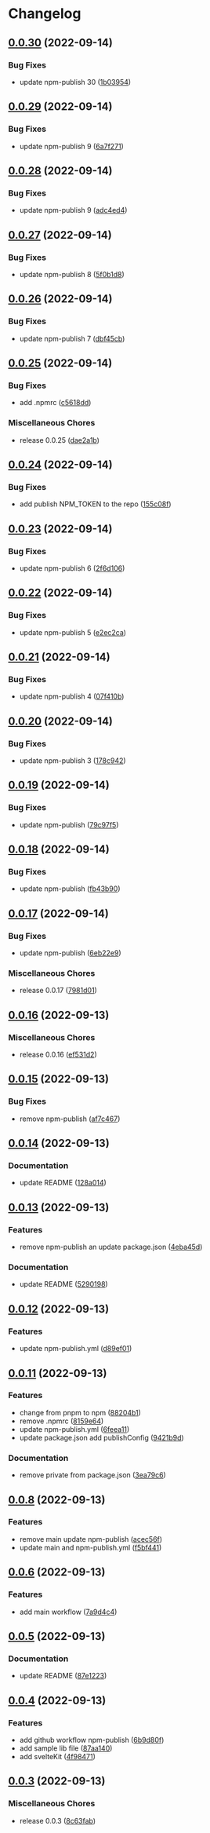 # Changelog

## [0.0.30](https://github.com/shinokada/release-please-example/compare/v0.0.29...v0.0.30) (2022-09-14)


### Bug Fixes

* update npm-publish 30 ([1b03954](https://github.com/shinokada/release-please-example/commit/1b03954551a26e8f703cb18c088b35ec56b57740))

## [0.0.29](https://github.com/shinokada/release-please-example/compare/v0.0.28...v0.0.29) (2022-09-14)


### Bug Fixes

* update npm-publish 9 ([6a7f271](https://github.com/shinokada/release-please-example/commit/6a7f2715f8887629f923bd42d42612fe40eda63e))

## [0.0.28](https://github.com/shinokada/release-please-example/compare/v0.0.27...v0.0.28) (2022-09-14)


### Bug Fixes

* update npm-publish 9 ([adc4ed4](https://github.com/shinokada/release-please-example/commit/adc4ed429463ac9acdba30519a4ded70193ef72f))

## [0.0.27](https://github.com/shinokada/release-please-example/compare/v0.0.26...v0.0.27) (2022-09-14)


### Bug Fixes

* update npm-publish 8 ([5f0b1d8](https://github.com/shinokada/release-please-example/commit/5f0b1d842367d107c64746038e0fcc797e1c8ec4))

## [0.0.26](https://github.com/shinokada/release-please-example/compare/v0.0.25...v0.0.26) (2022-09-14)


### Bug Fixes

* update npm-publish 7 ([dbf45cb](https://github.com/shinokada/release-please-example/commit/dbf45cb59dbd57b1515a7a8d2a7df8ae678c0f7c))

## [0.0.25](https://github.com/shinokada/release-please-example/compare/v0.0.24...v0.0.25) (2022-09-14)


### Bug Fixes

* add .npmrc ([c5618dd](https://github.com/shinokada/release-please-example/commit/c5618dd66ee07438e4356c31ed04395addd322ab))


### Miscellaneous Chores

* release 0.0.25 ([dae2a1b](https://github.com/shinokada/release-please-example/commit/dae2a1b39d72d8acbb238bdefa8c8564e25fab82))

## [0.0.24](https://github.com/shinokada/release-please-example/compare/v0.0.23...v0.0.24) (2022-09-14)


### Bug Fixes

* add publish NPM_TOKEN to the repo ([155c08f](https://github.com/shinokada/release-please-example/commit/155c08f9f4c205f471435efcd0b9a39bdff9628c))

## [0.0.23](https://github.com/shinokada/release-please-example/compare/v0.0.22...v0.0.23) (2022-09-14)


### Bug Fixes

* update npm-publish 6 ([2f6d106](https://github.com/shinokada/release-please-example/commit/2f6d10688b1fba03804f843935778b98749985f3))

## [0.0.22](https://github.com/shinokada/release-please-example/compare/v0.0.21...v0.0.22) (2022-09-14)


### Bug Fixes

* update npm-publish 5 ([e2ec2ca](https://github.com/shinokada/release-please-example/commit/e2ec2ca11366d943409e5a2ec95ae557d1e12d26))

## [0.0.21](https://github.com/shinokada/release-please-example/compare/v0.0.20...v0.0.21) (2022-09-14)


### Bug Fixes

* update npm-publish 4 ([07f410b](https://github.com/shinokada/release-please-example/commit/07f410b99918da78f5b3b3ac1355084092a256e0))

## [0.0.20](https://github.com/shinokada/release-please-example/compare/v0.0.19...v0.0.20) (2022-09-14)


### Bug Fixes

* update npm-publish 3 ([178c942](https://github.com/shinokada/release-please-example/commit/178c942e737ab940310a518270486e0d56c57a97))

## [0.0.19](https://github.com/shinokada/release-please-example/compare/v0.0.18...v0.0.19) (2022-09-14)


### Bug Fixes

* update npm-publish ([79c97f5](https://github.com/shinokada/release-please-example/commit/79c97f5eefd986d7f4dcca04bddf5f0bdd474081))

## [0.0.18](https://github.com/shinokada/release-please-example/compare/v0.0.17...v0.0.18) (2022-09-14)


### Bug Fixes

* update npm-publish ([fb43b90](https://github.com/shinokada/release-please-example/commit/fb43b90997b692bc9ad1a64e287bab838c041796))

## [0.0.17](https://github.com/shinokada/release-please-example/compare/v0.0.16...v0.0.17) (2022-09-14)


### Bug Fixes

* update npm-publish ([6eb22e9](https://github.com/shinokada/release-please-example/commit/6eb22e9c6f8fdc114ba51acd9cfb7d6ca08d8fc2))


### Miscellaneous Chores

* release 0.0.17 ([7981d01](https://github.com/shinokada/release-please-example/commit/7981d01c490e76893967d07787a4681776545767))

## [0.0.16](https://github.com/shinokada/release-please-example/compare/v0.0.15...v0.0.16) (2022-09-13)


### Miscellaneous Chores

* release 0.0.16 ([ef531d2](https://github.com/shinokada/release-please-example/commit/ef531d276a55bc715758f31eacf0f9b9b354efd1))

## [0.0.15](https://github.com/shinokada/release-please-example/compare/v0.0.14...v0.0.15) (2022-09-13)


### Bug Fixes

* remove npm-publish ([af7c467](https://github.com/shinokada/release-please-example/commit/af7c4672cb551897950b98d45f2d9d94ed51a80f))

## [0.0.14](https://github.com/shinokada/release-please-example/compare/v0.0.13...v0.0.14) (2022-09-13)


### Documentation

* update README ([128a014](https://github.com/shinokada/release-please-example/commit/128a014619aa0bdfd531a6c34a917fba260d6335))

## [0.0.13](https://github.com/shinokada/release-please-example/compare/v0.0.12...v0.0.13) (2022-09-13)


### Features

* remove npm-publish an update package.json ([4eba45d](https://github.com/shinokada/release-please-example/commit/4eba45d20c6279064c0010115e1e99859e99d758))


### Documentation

* update README ([5290198](https://github.com/shinokada/release-please-example/commit/5290198c3075cdbe1c1d62e3c65e679bfb0277f6))

## [0.0.12](https://github.com/shinokada/release-please-example/compare/v0.0.11...v0.0.12) (2022-09-13)


### Features

* update npm-publish.yml ([d89ef01](https://github.com/shinokada/release-please-example/commit/d89ef0157c356ec7908fb6436927ab0f1e6e3351))

## [0.0.11](https://github.com/shinokada/release-please-example/compare/v0.0.8...v0.0.11) (2022-09-13)


### Features

* change from pnpm to npm ([88204b1](https://github.com/shinokada/release-please-example/commit/88204b1ee277258923257b72f5befc90b9dae7da))
* remove .npmrc ([8159e64](https://github.com/shinokada/release-please-example/commit/8159e64d7f0864eec38adb5d4394001eee5cf151))
* update npm-publish.yml ([6feea11](https://github.com/shinokada/release-please-example/commit/6feea111525ca79e9b4cc000b8879a4b1bfb170a))
* update package.json add publishConfig ([9421b9d](https://github.com/shinokada/release-please-example/commit/9421b9d0117ac355924cf537a92933ab5937d3b8))


### Documentation

* remove private from package.json ([3ea79c6](https://github.com/shinokada/release-please-example/commit/3ea79c6f8e2d2153562a55c5cfb4c0774529672e))

## [0.0.8](https://github.com/shinokada/release-please-example/compare/v0.0.6...v0.0.8) (2022-09-13)


### Features

* remove main update npm-publish ([acec56f](https://github.com/shinokada/release-please-example/commit/acec56f2583159eccb53613c3ad1c93884563702))
* update main and npm-publish.yml ([f5bf441](https://github.com/shinokada/release-please-example/commit/f5bf44108d935e4da06bab0891fdf9558f50710b))

## [0.0.6](https://github.com/shinokada/release-please-example/compare/v0.0.5...v0.0.6) (2022-09-13)


### Features

* add main workflow ([7a9d4c4](https://github.com/shinokada/release-please-example/commit/7a9d4c478a2d0400dd5ec1d9537c32b690428391))

## [0.0.5](https://github.com/shinokada/release-please-example/compare/v0.0.4...v0.0.5) (2022-09-13)


### Documentation

* update README ([87e1223](https://github.com/shinokada/release-please-example/commit/87e12234fcd03effe19dd2d7f92f06bd0e42d35d))

## [0.0.4](https://github.com/shinokada/release-please-example/compare/v0.0.3...v0.0.4) (2022-09-13)


### Features

* add github workflow npm-publish ([6b9d80f](https://github.com/shinokada/release-please-example/commit/6b9d80fe9ba24c9a94f8d1a092b19bbb4ba48e84))
* add sample lib file ([87aa140](https://github.com/shinokada/release-please-example/commit/87aa140d7b605554d8bcb2f78c05196f22d0d165))
* add svelteKit ([4f98471](https://github.com/shinokada/release-please-example/commit/4f98471ffcdf74055e27e4325d43f9e1ba719914))

## [0.0.3](https://github.com/shinokada/release-please-example/compare/v0.0.2...v0.0.3) (2022-09-13)


### Miscellaneous Chores

* release 0.0.3 ([8c63fab](https://github.com/shinokada/release-please-example/commit/8c63fabaf2174840d6726477e38a648948fc09af))

